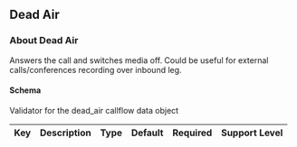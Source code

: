 ## Dead Air

### About Dead Air

Answers the call and switches media off. Could be useful for external calls/conferences recording over inbound leg.

#### Schema

Validator for the dead_air callflow data object



Key | Description | Type | Default | Required | Support Level
--- | ----------- | ---- | ------- | -------- | -------------



